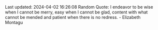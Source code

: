 Last updated: 2024-04-02 16:26:08
Random Quote: I endeavor to be wise when I cannot be merry, easy when I cannot be glad, content with what cannot be mended and patient when there is no redress. - Elizabeth Montagu